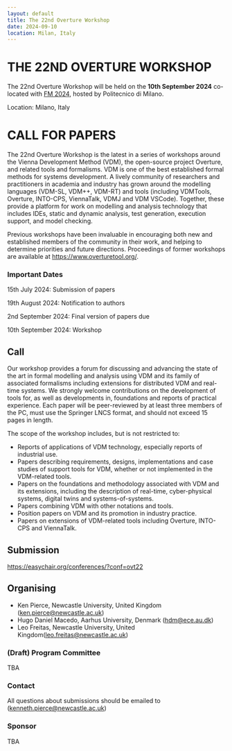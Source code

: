```yaml
---
layout: default
title: The 22nd Overture Workshop
date: 2024-09-10
location: Milan, Italy
---
```

# THE 22ND OVERTURE WORKSHOP

The 22nd Overture Workshop will be held on the **10th September 2024** co-located with [FM 2024](http://www.wikicfp.com/cfp/program?id=1050&s=FM&f=Formal%20Methods), hosted by Politecnico di Milano.

Location: Milano, Italy



# CALL FOR PAPERS

The 22nd Overture Workshop is the latest in a series of workshops around the
Vienna Development Method (VDM), the open-source project Overture, and
related tools and formalisms. VDM is one of the best established formal
methods for systems development. A lively community of researchers and
practitioners in academia and industry has grown around the modelling
languages (VDM-SL, VDM++, VDM-RT) and tools (including VDMTools, Overture,
INTO-CPS, ViennaTalk, VDMJ and VDM VSCode). Together, these provide a
platform for work on modelling and analysis technology that includes IDEs, static
and dynamic analysis, test generation, execution support, and model checking.

Previous workshops have been invaluable in encouraging both new and
established members of the community in their work, and helping to determine
priorities and future directions. Proceedings of former workshops are
available at <https://www.overturetool.org/>.



### Important Dates 

15th July 2024: Submission of papers

19th August 2024: Notification to authors

2nd September 2024: Final version of papers due

10th September 2024: Workshop


## Call
Our workshop provides a forum for discussing and advancing the state of the art in formal modelling and analysis using VDM and its family of associated formalisms including extensions for distributed VDM and real-time systems. We strongly welcome contributions on the development of tools for, as well as developments in, foundations and reports of practical experience. Each paper will be peer-reviewed by at least three members of the PC, must use the Springer LNCS format, and should not exceed 15 pages in length. 

The scope of the workshop includes, but is not restricted to:
* Reports of applications of VDM technology, especially reports of industrial use.
* Papers describing requirements, designs, implementations and case studies of support tools for VDM, whether or not implemented in the VDM-related tools.
* Papers on the foundations and methodology associated with VDM and its extensions, including the description of real-time, cyber-physical systems, digital twins and systems-of-systems.
* Papers combining VDM with other notations and tools.
* Position papers on VDM and its promotion in industry practice.
* Papers on extensions of VDM-related tools including Overture, INTO-CPS and ViennaTalk.

## Submission

<https://easychair.org/conferences/?conf=ovt22>

## Organising

* Ken Pierce, Newcastle University, United Kingdom (<ken.pierce@newcastle.ac.uk>)
* Hugo Daniel Macedo, Aarhus University, Denmark (<hdm@ece.au.dk>)
* Leo Freitas, Newcastle University, United Kingdom(<leo.freitas@newcastle.ac.uk>)




### (Draft) Program Committee
TBA


### Contact
All questions about submissions should be emailed to (<kenneth.pierce@newcastle.ac.uk>)

### Sponsor
TBA


